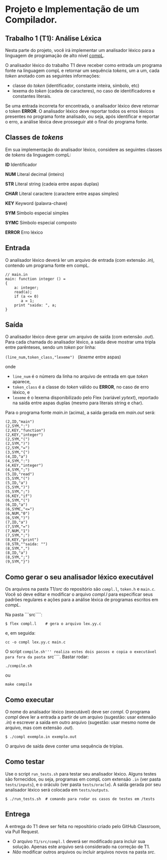 # Projeto e Implementação de um Compilador.

## Trabalho 1 (T1): Análise Léxica

Nesta parte do projeto, você irá implementar um analisador léxico
para a linguagem de programação de alto nível [compL](../compL/MANUAL.md).

O analisador léxico do trabalho T1 deve receber como entrada
um programa fonte na linguagem compL e retornar um sequência _tokens_,
um a um, cada _token_ anotado com as seguintes informações:
- classe do _token_ (identificador, constante inteira, símbolo, etc)
- lexema do _token_ (cadeia de caracteres),
no caso de identificadores e constantes literais.

Se uma entrada incorreta for encontrada, o analisador léxico
deve retornar o token __ERROR__.
O analisador léxico deve reportar todos os erros léxicos presentes
no programa fonte analisado, ou seja, após identificar e reportar o erro,
a análise léxica deve prosseguir até o final do programa fonte.

## Classes de _tokens_

Em sua implementação do analisador léxico, considere as seguintes classes de _tokens_ da linguagem compL:

__ID__     Identificador

__NUM__    Literal decimal (inteiro)

__STR__    Literal string  (cadeia entre aspas duplas)

__CHAR__   Literal caractere  (caractere entre aspas simples)

__KEY__    Keyword (palavra-chave)

__SYM__    Símbolo especial simples

__SYMC__   Símbolo especial composto

__ERROR__  Erro léxico

## Entrada

O analisador léxico deverá ler um arquivo de entrada (com extensão _.in_),
contendo um programa fonte em compL.

```
// main.in
main: function integer () =
{
    a: integer;
    read(a);
    if (a <= 0)
       a = 1;
    print "saida: ", a;
}
```

## Saída 

O analisador léxico deve gerar um arquivo de saída (com extensão _.out_).
Para cada chamada do analisador léxico, a saída deve mostrar
uma tripla entre parênteses, sendo um _token_ por linha:

```(line_num,token_class,"lexeme") ``` (_lexeme_ entre aspas)

onde 
- ```line_num``` é o número da linha no arquivo de entrada
em que  _token_ aparece,
-  ```token_class``` é a classe do _token_ válido ou __ERROR__, no caso de erro léxico, e
- ```lexeme``` é o lexema disponibilizado pelo Flex (variável _yytext_),
reportado na saída entre aspas duplas (mesmo para literais string e char).

Para o programa fonte _main.in_ (acima),
a saída gerada em _main.out_ será:

```
(2,ID,"main")
(2,SYM,":")
(2,KEY,"function")
(2,KEY,"integer")
(2,SYM,"(")
(2,SYM,")")
(2,SYM,"=")
(3,SYM,"{")
(4,ID,"a")
(4,SYM,":")
(4,KEY,"integer")
(4,SYM,";")
(5,ID,"read")
(5,SYM,"(")
(5,ID,"a")
(5,SYM,")")
(5,SYM,";")
(6,KEY,"if")
(6,SYM,"(")
(6,ID,"a")
(6,SYMC,"<=")
(6,NUM,"0")
(6,SYM,")")
(7,ID,"a")
(7,SYM,"=")
(7,NUM,"1")
(7,SYM,";")
(8,KEY,"print")
(8,STR,""saida: "")
(8,SYM,",")
(8,ID,"a")
(8,SYM,";")
(9,SYM,"}")
```

## Como gerar o seu analisador léxico executável

Os arquivos na pasta T1/_src_ do repositório são
```compl.l```, ```token.h``` e ```main.c```.
Você só deve editar e modificar o arquivo _compl.l_
para especificar seus padrões regulares e ações para
a análise léxica de programas escritos em _compL_.

Na pasta ```src````:
```
$ flex compl.l    # gera o arquivo lex.yy.c
```
e, em seguida:

```
cc -o compl lex.yy.c main.c
```

O script ```compile.sh''' realiza estes dois passos e copia o executável
para fora da pasta ```src````. Bastar rodar:
```
./compile.sh
```
ou
```
make compile
```

## Como executar

O nome do analisador léxico (executável) deve ser _compl_.
O programa _compl_ deve ler a entrada a partir de um arquivo
(sugestão: usar extensão _.in_) 
e escrever a saída em outro arquivo 
(sugestão: usar mesmo nome de arquivo, mas com extensão _.out_).


```
$ ./compl exemplo.in exemplo.out
```

O arquivo de saída deve conter uma sequência de triplas.

## Como testar

Use o script ```run_tests.sh``` para testar seu analisador léxico.
Alguns testes são fornecidos, ou seja, programas em compL com extensão ```.in``` 
(ver pasta ```tests/inputs```), e o oráculo (ver pasta ```tests/oracle```).
A saída gerada por seu analisador léxico será colocada em ```tests/outputs```.

```
$ ./run_tests.sh  # comando para rodar os casos de testes em /tests
```

## Entrega

A entrega do T1 deve ser feita no repositório 
criado pelo GitHub Classroom, via Pull Request.

- O arquivo ```T1/src/compl.l``` deverá ser modificado para incluir sua solução. Apenas este arquivo será considerado na correção de T1.
- _Não_ modificar outros arquivos ou incluir arquivos novos na pasta _src_.


